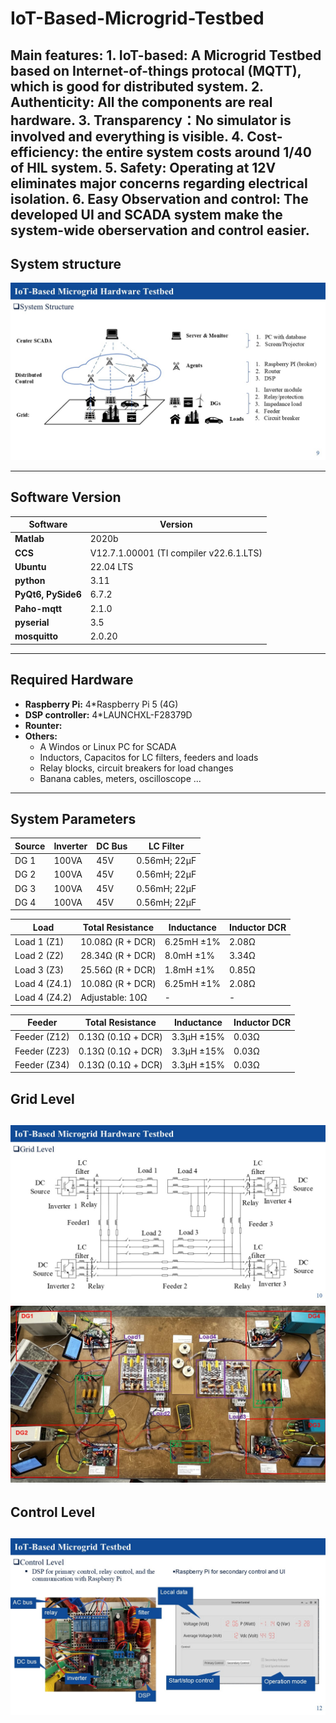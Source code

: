 # IoT-Based-Microgrid-Testbed
Main features: 
    1. IoT-based: A Microgrid Testbed based on Internet-of-things protocal (MQTT), which is good for distributed system.
    2. Authenticity: All the components are real hardware.
    3. Transparency：No simulator is involved and everything is visible.
    4. Cost-efficiency: the entire system costs around 1/40 of HIL system.
    5. Safety: Operating at 12V eliminates major concerns regarding electrical isolation.
    6. Easy Observation and control: The developed UI and SCADA system make the system-wide oberservation and control easier.
---

## System structure
![System structure](Slide9.JPG)

--- 

## Software Version

| Software | Version |
|-----------|----------|
| **Matlab** | 2020b |
| **CCS** | V12.7.1.00001 (TI compiler v22.6.1.LTS) |
| **Ubuntu**| 22.04 LTS |
 **python**| 3.11 |
 **PyQt6, PySide6**| 6.7.2 |
  **Paho-mqtt**| 2.1.0|
  **pyserial**| 3.5|
  **mosquitto**| 2.0.20|
  

---

## Required Hardware

- **Raspberry Pi:** 4*Raspberry Pi 5 (4G)
- **DSP controller:** 4*LAUNCHXL-F28379D  
- **Rounter:** 
- **Others:**  
  - A Windos or Linux PC for SCADA 
  - Inductors, Capacitos for LC filters, feeders and loads
  - Relay blocks, circuit breakers for load changes
  - Banana cables, meters, oscilloscope ...
---

## System Parameters
| Source   | Inverter | DC Bus | LC Filter    |
| -------- | -------- | ------ | ------------ |
| DG 1 | 100VA    | 45V    | 0.56mH; 22μF |
| DG 2 | 100VA    | 45V    | 0.56mH; 22μF |
| DG 3 | 100VA    | 45V    | 0.56mH; 22μF |
| DG 4 | 100VA    | 45V    | 0.56mH; 22μF |

| Load          | Total Resistance | Inductance | Inductor DCR |
| ------------- | ---------------- | ---------- | ------------ |
| Load 1 (Z1)   | 10.08Ω (R + DCR) | 6.25mH ±1% | 2.08Ω        |
| Load 2 (Z2)   | 28.34Ω (R + DCR) | 8.0mH ±1%  | 3.34Ω        |
| Load 3 (Z3)   | 25.56Ω (R + DCR) | 1.8mH ±1%  | 0.85Ω        |
| Load 4 (Z4.1) | 10.08Ω (R + DCR) | 6.25mH ±1% | 2.08Ω        |
| Load 4 (Z4.2) | Adjustable: 10Ω  | -          | -            |

| Feeder       | Total Resistance   | Inductance | Inductor DCR |
| ------------ | ------------------ | ---------- | ------------ |
| Feeder (Z12) | 0.13Ω (0.1Ω + DCR) | 3.3μH ±15% | 0.03Ω        |
| Feeder (Z23) | 0.13Ω (0.1Ω + DCR) | 3.3μH ±15% | 0.03Ω        |
| Feeder (Z34) | 0.13Ω (0.1Ω + DCR) | 3.3μH ±15% | 0.03Ω        |



## Grid Level
![Grid Level1](Slide10.JPG)
![SystemPic](Slide11.JPG)
---

## Control Level
![Control Level](Slide12.JPG)
---



    
    
